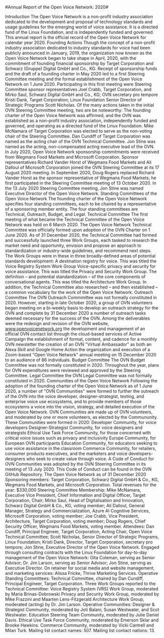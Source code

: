 #Annual Report of the Open Voice Network: 2020#

Introduction
The Open Voice Network is a non-profit industry association dedicated to the development and proposal of technology standards and usage guidelines for the emerging world of voice assistance. It is a directed fund of the Linux Foundation, and is independently funded and governed.
This annual report is the official record of the Open Voice Network for calendar year 2020.
Founding Actions
Though the concept of a non-profit industry association dedicated to industry standards for voice had been publicly announced in January, 2019, the organization now known as the Open Voice Network began to take shape in April, 2020, with the commitment of founding financial sponsorship by Target Corporation and Schwarz (Gruppe) Digital GmbH and Co., KG.
Receipt of sponsorship funds and the draft of a founding charter in May 2020 led to a first Steering Committee meeting and the formal establishment of the Open Voice Network on 1 June 2020.
Participating in this first meeting were Steering Committee sponsor representatives Joel Crabb, Target Corporation, and Mirko Saul, Schwarz Digital GmbH and Co., KG; OVN secretary pro tempore Kristi Dank, Target Corporation; Linux Foundation Senior Director of Strategic Programs Scott Nicholas. Of the many actions taken in the initial OVN Steering Committee meeting, two are be noteworthy:
The founding charter of the Open Voice Network was affirmed, and the OVN was established as a non-profit industry association, independently funded and governed, and operating as a directed fund of the Linux Foundation.
Mike McNamara of Target Corporation was elected to serve as the non-voting chair of the Steering Committee. Dan Cundiff of Target Corporation was named as the acting chair of the OVN Technical Committee. Jon Stine was named as the acting, non-compensated acting executive lead of the OVN.
In July 2020, Open Voice Network sponsorship commitments were received from Wegmans Food Markets and Microsoft Corporation. Sponsor representatives Richard Vander Horst of Wegmans Food Markets and Ali Dalloul of Microsoft Corporation joined the OVN Steering Committee at its 17 August 2020 meeting. In September 2020, Doug Rogers replaced Richard Vander Horst as the sponsor representative of Wegmans Food Markets; he first participated in the Steering Committee meeting of 13 October 2020.
In the 13 July 2020 Steering Committee meeting, Jon Stine was named Executive Director of the Open Voice Network.
Standing Committees of the Open Voice Network
The founding charter of the Open Voice Network specifies four standing committees, each to be chaired by a representative of a sponsoring member entity. The four standing committees are Technical, Outreach, Budget, and Legal.
Technical Committee
The first meeting of what became the Technical Committee of the Open Voice Network was held on 6 March 2020. The Open Voice Network Technical Committee was officially formed upon adoption of the OVN Charter on 1 June 2020. As of 31 December 2020, the Technical Committee had formed and successfully launched three Work Groups, each tasked to research the market need and opportunity, envision and propose an approach to standardization or industry-wide guidelines, and recommend next steps. The Work Groups were in these in three broadly-defined areas of potential standards development:
A destination registry for voice. This was titled the Voice Registry System Work Group
Voice-specific privacy and security for voice assistance. This was titled the Privacy and Security Work Group.
The definition – and potential standardization – of the core components of conversational agents. This was titled the Architecture Work Group. In addition, the Technical Committee also researched – and then established – a common vocabulary for the work of the Open Voice Network.
Outreach Committee
The OVN Outreach Commmittee was not formally constituted in 2020. However, starting in late October 2020, a group of OVN volunteers began meeting on a bi-weekly basis to develop an outreach strategy for the OVN and complete by 31 December 2020 a number of outreach tasks deemed necessary for the success of the OVN. Among the deliverables were
the redesign and revision of the OVN website, www.openvoicenetwork.org
the development and management of an official OVN contact list through the cloud-based services of Active Campaign
the establishment of format, content, and cadence for a monthly OVN newsletter
the creation of an OVN "Virtual Ambassador" as both an Alexa Skill and Google Home Action
the organization and execution of a Zoom-based "Open Voice Network" annual meeting on 15 December 2020 to an audience of 86 individuals.
Budget Committee
The OVN Budget Committee was not formally constituted in 2020. Throughout the year, plans for OVN expenditures were reviewed and approved by the Steering Committee.
Legal Committee
the OVN Legal Committee was not formally constituted in 2020.
Communities of the Open Voice Network
Following the adoption of the founding charter of the Open Voice Network as of 1 June 2020, a number of "OVN Communities" were formed to further the outreach of the OVN into the voice developer, designer-strategist, testing, and enterprise voice use ecosystems, and to provide members of those ecosystems a voice into the vision, strategy, and detailed execution of the Open Voice Network.
OVN Communities are made up of OVN volunteers, and moderated by one or more volunteers, as elected by the Commununity. These Communities were formed in 2020:
Developer Community, for voice developers
Designer-Strategist Community, for voice designers and strategists
Ethical Use Task Force Community, for those concerned with critical voice issues such as privacy and inclusivity
Europe Community, for European OVN participants
Education Community, for educators seeking to use voice assistance in the classroom
Commerce Community, for retailers, consumer products executives, and the marketers and voice developers-designers who seek to create value through voice.
A Code of Conduct for OVN Communities was adopted by the OVN Steering Committee in its meeting of 13 July 2020. This Code of Conduct can be found in the OVN GitHub Repository.
The Open Voice Network as of 31 December 2020
Sponsoring members: Target Corporation, Schwarz Digital GmbH & Co., KG, Wegmans Food Markets, and Microsoft Corporation.
Total revenues for the year: $330,000
Steering Committee Membership: Mike McNamara, Executive Vice President, Chief Information and Digital Officer, Target Corporation, Chair; Mirko Saul, Head of Digitalisation and Innovation, Schwarz Digital GmbH & Co., KG, voting member; Ali Dalloul, General Manager, Strategy and Commercialization, Azure AI Cognitive Services, Microsoft Corporation, voting member; Joe Crabb, Vice President, Architecture, Target Corporation, voting member; Doug Rogers, Chief Security Officer, Wegmans Food Markets, voting member. Attendees: Dan Cundiff, Principal Engineer, Target Corporation, Acting Chair, Open Voice Technical Committee; Scott Nicholas, Senior Director of Strategic Programs, Linux Foundation; Kristi Dank, Director, Target Corporation, secretary pro tempore; Jon Stine, Executive Director of the Open Voice Network.
Engaged through consulting contracts with the Linux Foundation for day-to-day management of the Open Voice Network: Oita Coleman, serving as Senior Advisor; Dr. Jim Larson, serving as Senior Advisor; Jon Stine, serving as Executive Director.
On retainer for social media and website management, and marketing services: Alissa Fricke, Thrive Marketing Services.
Operative Standing Committees:
Technical Committee, chaired by Dan Cundiff, Principal Engineer, Target Corporation. Three Work Groups reported to the Technical Committee:
Voice Registry System (VRS) Work Group, moderated by Maria Brinas-Dobrowski
Privacy and Security Work Group, moderated by Mike Frazzini and Maarten Lens-Fitzgerald
Architecture Work Group, moderated (acting) by Dr. Jim Larson.
Operative Communities:
Designer & Strategist Community, moderated by Joti Balani, Susan Westwater, and Scot Westwater.
Education Steering Team Community, moderated by Julie Daniel Davis.
Ethical Use Task Force Community, moderated by Emerson Sklar and Brooke Hawkins.
Commerce Community, moderated by Vicki Cantrell and Milan Turk.
Mailing list contact names: 507. Mailing list contact nations: 13.

